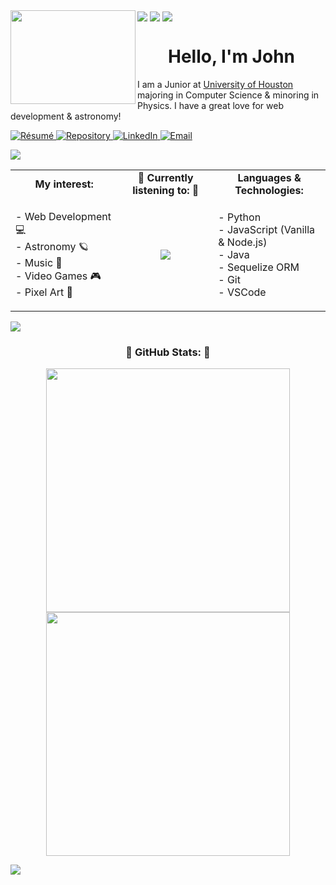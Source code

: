 <img src="https://i.imgur.com/AAjowd6.png" align="center">
<img src="https://i.imgur.com/rIMyp0H.gif" align="center">
<img src="https://i.imgur.com/AAjowd6.png" align="center">

<img align="left" src="https://i.imgur.com/EQfBtXh.gif" width="200" height="150">

<h1 align="center">
  Hello, I'm John
</h1>

I am a Junior at [University of Houston](https://www.uh.edu/) majoring in Computer Science & minoring in Physics. I have a great love for web development & astronomy! 


<!-- [johncoxresume.pdf](https://github.com/programwithjohn/programwithjohn/files/9815334/johncoxresume.pdf) -->
<p align="left">
  <a href="https://github.com/programwithjohn/programwithjohn/files/9815334/johncoxresume.pdf" target="_blank">
    <img src="https://img.shields.io/badge/Download-Resume-ec7c2f?style=plastic&logo=paper&logoColor=black" alt="Résumé">
  </a>
  <a href="https://github.com/programwithjohn?tab=repositories" target="_blank">
    <img src="https://img.shields.io/badge/Repos-ec7c2f?style=plastic&logo=github&logoColor=black" alt="Repository">
  </a>
  <a href="https://www.linkedin.com/in/johncox-dev/" target="_blank">
    <img src="https://img.shields.io/badge/LinkedIn-ec7c2f?style=plastic&logo=linkedin&logoColor=black" alt="LinkedIn">
  </a>
  <a href="mailto:john.cox0321@gmail.com" target="_blank">
    <img src="https://img.shields.io/badge/Email-ec7c2f?style=plastic&logo=gmail&logoColor=black" alt="Email">
  </a>
</p>

<img src="https://i.imgur.com/AAjowd6.png" align="center"> 

<table>
  <tr>
    <td align="center" width=360>
      <b>My interest:</b> <br>
    </td>
    <td align="center" width=360>
      🎵 <b>Currently listening to:</b> 🎵 
    </td>
    <td align="center" width=360>
      <b>Languages & Technologies:</b> <br>
    </td>
  </tr>
  <tr>
    <td align="center" width=360>
      <p align="left">
          - Web Development 💻<br>
          - Astronomy 🪐<br>
          - Music 🎵<br>
          - Video Games 🎮<br>
          - Pixel Art 👾
      </p>
    </td>
    <td align="center" width=360> 
      <a href="https://github.com/kittinan/spotify-github-profile">
        <img src="https://spotify-github-profile.vercel.app/api/view?uid=12144907810&cover_image=true&theme=novatorem&show_offline=false&bar_color=ec7c2f&bar_color_cover=false">  
      </a> 
    </td>
    <td align="left" width=360>
      <p>
        - Python <br>
        - JavaScript (Vanilla & Node.js) <br>
        - Java <br>
        - Sequelize ORM <br>
        - Git <br>
        - VSCode
      </p>
    </td>
  </tr>
</table>

<img src="https://i.imgur.com/AAjowd6.png" align="center">

<h3 align="center">
    🌟 GitHub Stats: 🌟
</h3>

<p align="center">
  <div align="center">
    <a align="left" href="https://github.com/anuraghazra/github-readme-stats">
      <img width=390 src="https://github-readme-stats.vercel.app/api?username=programwithjohn&show_icons=true&theme=darcula">
    </a>
    <a align="right" href="https://github.com/anuraghazra/github-readme-stats">
      <img width=390 src="https://github-readme-stats.vercel.app/api/top-langs/?username=programwithjohn&theme=darcula&layout=compact">
    </a>
  </div>
</p>

<img src="https://i.imgur.com/AAjowd6.png" align="center"> 
